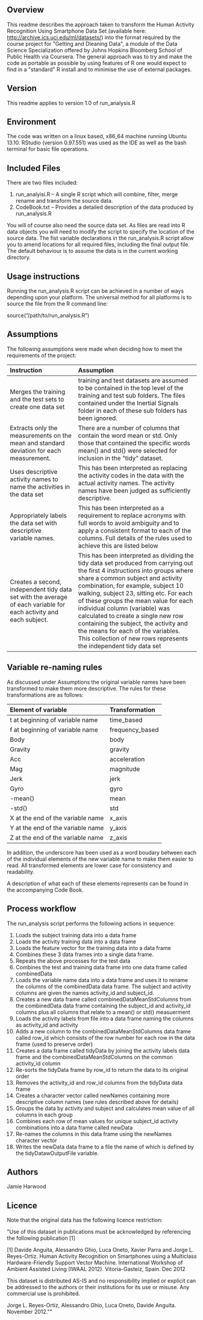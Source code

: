 ## Overview

This readme describes the approach taken to transform the Human Activity Recognition Using Smartphone Data Set (available here: http://archive.ics.uci.edu/ml/datasets/) into the format required by the course project for "Getting and Dleaning Data", a module of the Data Science Specialization offered by Johns Hopkins Bloomberg School of Public Health via Coursera.  The general approach was to try and make the code as portable as possible by using features of R one would expect to find in a "standard" R install and to minimise the use of external packages.

## Version

This readme applies to version 1.0 of run_analysis.R

## Environment

The code was written on a linux based,  x86_64 machine running Ubuntu 13.10.  RStudio (version 0.97.551) was used as the IDE as well as the bash terminal for basic file operations.

## Included Files

There are two files included:

1. run_analyisi.R – A single R script which will combine, filter, merge rename and transform the source data.
2. CodeBook.txt – Provides a detailed description of the data produced by run_analysis.R

You will of course also need the source data set.  As files are read into R data objects you will need to modify the script to specify the location of the source data.  The fist variable declarations in the run_analysis.R script allow you to amend locations for all required files, including the final output file.  The default behaviour is to assume the data is in the current working directory.

## Usage instructions

Running the run_analysis.R script can be achieved in a number of ways depending upon your platform.  The universal method for all platforms is to source the file from the R command line:

source(“/path/to/run_analysis.R”)


## Assumptions

The following assumptions were made when deciding how to meet the requirements of the project:

| Instruction | Assumption |
|:------------------------------------|:------------------------------------|
| Merges the training and the test sets to create one data set | training and test datasets are assumed to be contained in the top level of the training and test sub folders.  The files contained under the Inertial Signals folder in each of these sub folders has been ignored. |
| Extracts only the measurements on the mean and standard deviation for each measurement.   | There are a number of columns that contain the word mean or std.  Only those that contained the specific words mean() and std() were selected for inclusion in the "tidy" dataset. |
| Uses descriptive activity names to name the activities in the data set | This has been interpreted as replacing the activity codes in the data with the actual activity names.  The activity names have been judged as sufficiently descriptive. | 
| Appropriately labels the data set with descriptive variable names.  | This has been interpreted as a requirement to replace acronyms with full words to avoid ambiguity and to apply a consistent format to each of the columns.  Full details of the rules used to achieve this are listed below |
| Creates a second, independent tidy data set with the average of each variable for each activity and each subject.  | This has been interpreted as dividing the tidy data set produced from carrying out the first 4 instructions into groups where share a common subject and activity combination, for example, subject 10 walking, subject 23, sitting etc.  For each of these groups the mean value for each individual column (variable) was calculated to create a single new row containing the subject, the activity and the means for each of the variables.  This collection of new rows represents the independent tidy data set|

## Variable re-naming rules

As discussed under Assumptions the original variable names have been transformed to make them more descriptive.  The rules for these transformations are as follows:

| Element of variable | Transformation |
|:------------------------------------|:------------------------------------|
| t at beginning of variable name | time_based |
| f at beginning of variable name | frequency_based |
| Body | body |
| Gravity | gravity |
| Acc | acceleration |
| Mag | magnitude |
| Jerk |jerk |
| Gyro | gyro |
| -mean() |mean |
| -std() | std |
| X at the end of the variable name | x_axis |
| Y at the end of the variable name | y_axis |
| Z at the end of the variable name | z_axis |

In addition, the underscore has been used as a word boudary between each of the individual elements of the new variable name to make them easier to read. All transformed elements are lower case for consistency and readability.

A description of what each of these elements represents can be found in the accompanying Code Book.

## Process workflow

The run_analysis script performs the following actions in sequence:

1. Loads the subject training data into a data frame
2. Loads the activity training data into a data frame
3. Loads the feature vector for the training data into a data frame
4. Combines these 3 data frames into a single data frame.
5. Repeats the above processes for the test data
6. Combines the test and training data frame into one data frame called combinedData
7. Loads the variable name data into a data frame and uses it to rename the columns of the combinedData data frame.  The subject and activity columns are given the names activity_id and subject_id.
8. Creates a new data frame called combinedDataMeanStdColumns from the combinedData data frame containing the subject_id and activity_id columns plus all columns  that relate to a mean() or std() measuerment
9. Loads the activity labels from file into a data frame naming the columns as activity_id and activity
10. Adds a new column to the combinedDataMeanStdColumns data frame called row_id which consists of the row number for each row in the data frame (used to preserve order)
11. Creates a data frame called tidyData by joining the activity labels data frame and the combinedDataMeanStdColumns on the common activity_id column
12. Re-sorts the tidyData frame by row_id to return the data to its original order
13. Removes the activity_id and row_id columns from the tidyData data frame
14. Creates a character vector called newNames containing more descriptive column names (see rules described above for details)
15. Groups the data by activity and subject and calculates mean value of all columns in each group
16. Combines each row of mean values for unique subject_id activity combinations into a data frame called newData
17. Re-names the columns in this data frame using the newNames character vector
18. Writes the newData data frame to a file the name of which is defined by the tidyDatawOutputFile variable.

## Authors

Jamie Harwood

## Licence

Note that the original data has the following licence restriction:

"Use of this dataset in publications must be acknowledged by referencing the following publication [1] 

[1] Davide Anguita, Alessandro Ghio, Luca Oneto, Xavier Parra and Jorge L. Reyes-Ortiz. Human Activity Recognition on Smartphones using a Multiclass Hardware-Friendly Support Vector Machine. International Workshop of Ambient Assisted Living (IWAAL 2012). Vitoria-Gasteiz, Spain. Dec 2012

This dataset is distributed AS-IS and no responsibility implied or explicit can be addressed to the authors or their institutions for its use or misuse. Any commercial use is prohibited.

Jorge L. Reyes-Ortiz, Alessandro Ghio, Luca Oneto, Davide Anguita. November 2012.""


